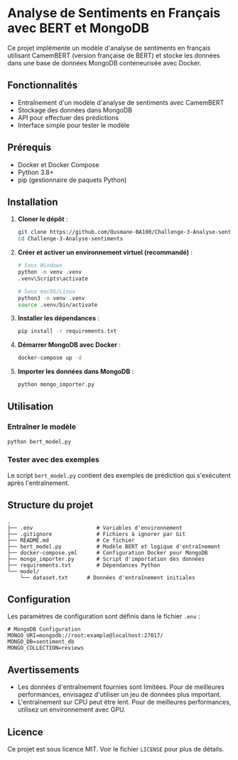 # Analyse de Sentiments en Français avec BERT et MongoDB

Ce projet implémente un modèle d'analyse de sentiments en français utilisant CamemBERT (version française de BERT) et stocke les données dans une base de données MongoDB conteneurisée avec Docker.

## Fonctionnalités

- Entraînement d'un modèle d'analyse de sentiments avec CamemBERT
- Stockage des données dans MongoDB
- API pour effectuer des prédictions
- Interface simple pour tester le modèle

## Prérequis

- Docker et Docker Compose
- Python 3.8+
- pip (gestionnaire de paquets Python)

## Installation

1. **Cloner le dépôt** :
   ```bash
   git clone https://github.com/Ousmane-BA100/Challenge-3-Analyse-sentiments.git
   cd Challenge-3-Analyse-sentiments
   ```

2. **Créer et activer un environnement virtuel (recommandé)** :
   ```bash
   # Sous Windows
   python -m venv .venv
   .venv\Scripts\activate
   
   # Sous macOS/Linux
   python3 -m venv .venv
   source .venv/bin/activate
   ```

3. **Installer les dépendances** :
   ```bash
   pip install -r requirements.txt
   ```

4. **Démarrer MongoDB avec Docker** :
   ```bash
   docker-compose up -d
   ```

5. **Importer les données dans MongoDB** :
   ```bash
   python mongo_importer.py
   ```

## Utilisation

### Entraîner le modèle
```bash
python bert_model.py
```

### Tester avec des exemples
Le script `bert_model.py` contient des exemples de prédiction qui s'exécutent après l'entraînement.

## Structure du projet

```
.
├── .env                    # Variables d'environnement
├── .gitignore              # Fichiers à ignorer par Git
├── README.md               # Ce fichier
├── bert_model.py           # Modèle BERT et logique d'entraînement
├── docker-compose.yml      # Configuration Docker pour MongoDB
├── mongo_importer.py       # Script d'importation des données
├── requirements.txt        # Dépendances Python
└── model/
    └── dataset.txt      # Données d'entraînement initiales
```

## Configuration

Les paramètres de configuration sont définis dans le fichier `.env` :

```env
# MongoDB Configuration
MONGO_URI=mongodb://root:example@localhost:27017/
MONGO_DB=sentiment_db
MONGO_COLLECTION=reviews
```

## Avertissements

- Les données d'entraînement fournies sont limitées. Pour de meilleures performances, envisagez d'utiliser un jeu de données plus important.
- L'entraînement sur CPU peut être lent. Pour de meilleures performances, utilisez un environnement avec GPU.

## Licence

Ce projet est sous licence MIT. Voir le fichier `LICENSE` pour plus de détails.
